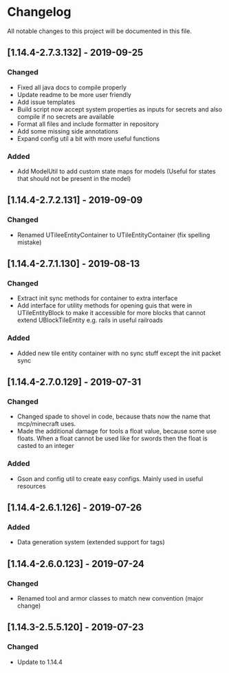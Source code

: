 # Changelog
All notable changes to this project will be documented in this file.

## [1.14.4-2.7.3.132] - 2019-09-25
### Changed
 - Fixed all java docs to compile properly
 - Update readme to be more user friendly
 - Add issue templates
 - Build script now accept system properties as inputs for secrets and also compile if no secrets are available
 - Format all files and include formatter in repository
 - Add some missing side annotations
 - Expand config util a bit with more useful functions

### Added
 - Add ModelUtil to add custom state maps for models (Useful for states that should not be present in the model)

## [1.14.4-2.7.2.131] - 2019-09-09
### Changed
 - Renamed UTileeEntityContainer to UTileEntityContainer (fix spelling mistake)

## [1.14.4-2.7.1.130] - 2019-08-13
### Changed
- Extract init sync methods for container to extra interface 
- Add interface for utility methods for opening guis that were in UTileEntityBlock to make it accessible for more blocks that cannot extend UBlockTileEntity e.g. rails in useful railroads

### Added
- Added new tile entity container with no sync stuff except the init packet sync

## [1.14.4-2.7.0.129] - 2019-07-31
### Changed
- Changed spade to shovel in code, because thats now the name that mcp/minecraft uses.
- Made the additional damage for tools a float value, because some use floats. When a float cannot be used like for swords then the float is casted to an integer

### Added
- Gson and config util to create easy configs. Mainly used in useful resources

## [1.14.4-2.6.1.126] - 2019-07-26
### Added
- Data generation system (extended support for tags)

## [1.14.4-2.6.0.123] - 2019-07-24
### Changed
- Renamed tool and armor classes to match new convention (major change)

## [1.14.3-2.5.5.120] - 2019-07-23
### Changed
- Update to 1.14.4
